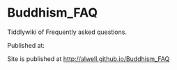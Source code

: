 Buddhism_FAQ
============

Tiddlywiki of Frequently asked questions.

Published at:

Site is published at http://alwell.github.io/Buddhism_FAQ
